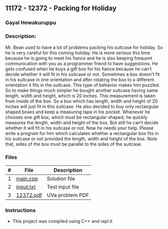 ## 11172 - 12372 - Packing for Holiday
### Gayal Hewakuruppu 
### Description:

Mr. Bean used to have a lot of problems packing
his suitcase for holiday. So he is very careful for
this coming holiday. He is more serious this time
because he is going to meet his fiance and he is
also keeping frequent communication with you
as a programmer friend to have suggestions. He
gets confused when he buys a gift box for his
fiance because he can’t decide whether it will fit
in his suitcase or not. Sometimes a box doesn’t
fit in his suitcase in one orientation and after
rotating the box to a different orientation it fits
in the suitcase. This type of behavior makes him
puzzled.
So to make things much simpler he bought another suitcase having same length, width and height,
which is 20 inches. This measurement is taken from inside of the box. So a box which has length,
width and height of 20 inches will just fit in this suitcase. He also decided to buy only rectangular
shaped boxes and keep a measuring tape in his pocket. Whenever he chooses one gift box, which must
be rectangular shaped, he quickly measures the length, width and height of the box. But still he can’t
decide whether it will fit in his suitcase or not. Now he needs your help. Please write a program for
him which calculates whether a rectangular box fits in his suitcase or not provided the length, width
and height of the box. Note that, sides of the box must be parallel to the sides of the suitcase.

### Files

|   #   | File                       | Description                                                |
| :---: | -------------------------- | ---------------------------------------------------------- |
|   1   | [main.cpp](./main.cpp)     | Solution file                                              |
|   2   | [input.txt](./input.txt)   | Test input file                                            |
|   3   | [12372.pdf](./12372.pdf)   | UVa problem PDF                                            |                                               


### Instructions

- This project was compiled using C++ and repl.it
